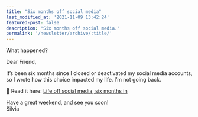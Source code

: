 ```yaml
---
title: "Six months off social media"
last_modified_at: '2021-11-09 13:42:24'
featured-post: false
description: "Six months off social media."
permalink: '/newsletter/archive/:title/'
---
```


<p class="lead">What happened?</p>

<!--more-->

Dear Friend,

It’s been six months since I closed or deactivated my social media accounts, so I wrote how this choice impacted my life. I’m not going back.

<p class="detached">🔗 Read it here: <a href="https://silviamaggidesign.com/personal/life-off-social-media/">Life off social media, six months in</a></p>

<p class="detached">Have a great weekend, and see you soon!<br>
Silvia</p>